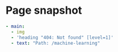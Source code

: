 # Page snapshot

```yaml
- main:
  - img
  - 'heading "404: Not found" [level=1]'
  - text: "Path: /machine-learning"
```